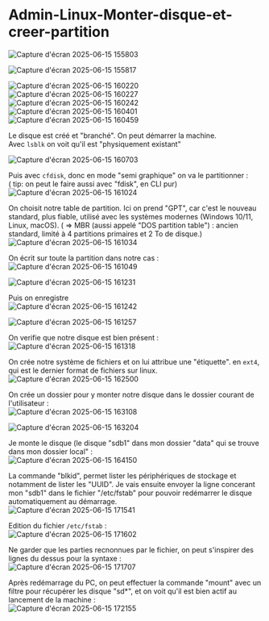 # Admin-Linux-Monter-disque-et-creer-partition

![Capture d'écran 2025-06-15 155803](https://github.com/user-attachments/assets/f964b9c5-c8c0-4393-8e48-6884cdf53f9f)  

![Capture d'écran 2025-06-15 155817](https://github.com/user-attachments/assets/70643438-6ca5-4cef-ad41-51d364bd8b8e)  

![Capture d'écran 2025-06-15 160220](https://github.com/user-attachments/assets/6819e7ae-0667-42ca-a2a6-637820a40af7)  
![Capture d'écran 2025-06-15 160227](https://github.com/user-attachments/assets/a2977e27-2a57-4498-b6e2-d11451a6c40b)  
![Capture d'écran 2025-06-15 160242](https://github.com/user-attachments/assets/49aed69f-ca9e-4660-acae-efdd78f7020b)  
![Capture d'écran 2025-06-15 160401](https://github.com/user-attachments/assets/033f81e5-b9d1-4d73-bf47-59f682c91217)  
![Capture d'écran 2025-06-15 160459](https://github.com/user-attachments/assets/db577207-2fe2-4bf4-a64c-c0a3b83c979e)  

Le disque est créé et "branché". On  peut démarrer la machine.  
Avec `lsblk` on voit qu'il est "physiquement existant"  

![Capture d'écran 2025-06-15 160703](https://github.com/user-attachments/assets/71ab4fc8-8a9e-4680-9b62-87e1e383dde9)  

Puis avec `cfdisk`, donc en mode "semi graphique" on va le partitionner :  
( tip: on peut le faire aussi avec "fdisk", en CLI pur)  
![Capture d'écran 2025-06-15 161024](https://github.com/user-attachments/assets/2bbd8ca3-a9ce-4aaa-b5ec-ae205604b80f)  

On choisit notre table de partition. Ici on prend "GPT", car c'est le nouveau standard, plus fiable, utilisé avec les systèmes modernes (Windows 10/11, Linux, macOS).
( => MBR (aussi appelé "DOS partition table") : ancien standard, limité à 4 partitions primaires et 2 To de disque.)  
![Capture d'écran 2025-06-15 161034](https://github.com/user-attachments/assets/472a23f4-cd65-4dcf-8457-f7c6262d3f91)  

On écrit sur toute la partition dans notre cas :  
![Capture d'écran 2025-06-15 161049](https://github.com/user-attachments/assets/db0266af-9fb6-48de-9793-b242ec28b850)  


![Capture d'écran 2025-06-15 161231](https://github.com/user-attachments/assets/8df43488-2751-4718-a096-1df0041edc78)  

Puis on enregistre  
![Capture d'écran 2025-06-15 161242](https://github.com/user-attachments/assets/ccc2303b-aa94-4977-839d-2bc729d68f1d)  

![Capture d'écran 2025-06-15 161257](https://github.com/user-attachments/assets/97aaf206-cf1d-424b-b4ff-46da80fae1ef)  


On verifie que notre disque est bien présent :  
![Capture d'écran 2025-06-15 161318](https://github.com/user-attachments/assets/683fab94-ccd3-4467-a193-67c952d1832c)  

On crée notre système de fichiers et on lui attribue une "étiquette". en `ext4`, qui est le dernier format de fichiers sur linux.  
![Capture d'écran 2025-06-15 162500](https://github.com/user-attachments/assets/82613663-aaf9-4243-aa2f-bccdefffc7fe)  

On crée un dossier pour y monter notre disque dans le dossier courant de l'utilisateur :  
![Capture d'écran 2025-06-15 163108](https://github.com/user-attachments/assets/26a367e4-bd82-46db-8468-5ddef8ae6a1b)  


![Capture d'écran 2025-06-15 163204](https://github.com/user-attachments/assets/79e193a3-cb53-4497-9148-d95ff36e4620)  

Je monte le disque (le disque "sdb1" dans mon dossier "data" qui se trouve dans mon dossier local" :  
![Capture d'écran 2025-06-15 164150](https://github.com/user-attachments/assets/20810fed-71ad-43b0-a0ab-19c02e4610f7)  

La commande "blkid", permet lister les périphériques de stockage et notamment de lister les "UUID". Je vais ensuite envoyer la ligne concerant mon "sdb1" dans le fichier "/etc/fstab" pour pouvoir redémarrer le disque automatiquement au démarrage.  
![Capture d'écran 2025-06-15 171541](https://github.com/user-attachments/assets/30f6b6f4-738d-4f41-9fa2-8c1ca6910af4)  

Edition du fichier `/etc/fstab` :  
![Capture d'écran 2025-06-15 171602](https://github.com/user-attachments/assets/281e8ac1-a531-49f6-8004-188cf9e7d2bb)

Ne garder que les parties recnonnues par le fichier, on peut s'inspirer des lignes du dessus pour la syntaxe :  
![Capture d'écran 2025-06-15 171707](https://github.com/user-attachments/assets/fdeba528-52b9-493b-ba0d-09958d7f21a5)  

Après redémarrage du PC, on peut effectuer la commande "mount" avec un filtre pour récupérer les disque "sd*", et on voit qu'il est bien actif au lancement de la machine :  
![Capture d'écran 2025-06-15 172155](https://github.com/user-attachments/assets/52af8379-8b6c-4af1-bada-0897d5ca78d2)

